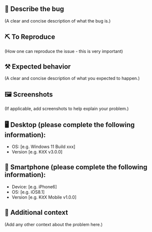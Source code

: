 ## 📄 Describe the bug

(A clear and concise description of what the bug is.)

## ⛏ To Reproduce

(How one can reproduce the issue - this is very important)

## ⚒ Expected behavior

(A clear and concise description of what you expected to happen.)

## 🖼 Screenshots

(If applicable, add screenshots to help explain your problem.)

## 🖥 Desktop (please complete the following information):
 - OS: [e.g. Windows 11 Build xxx]
 - Version [e.g. KitX v3.0.0]

## 📱 Smartphone (please complete the following information):
 - Device: [e.g. iPhone6]
 - OS: [e.g. iOS8.1]
 - Version [e.g. KitX Mobile v1.0.0]

## 📎 Additional context

(Add any other context about the problem here.)